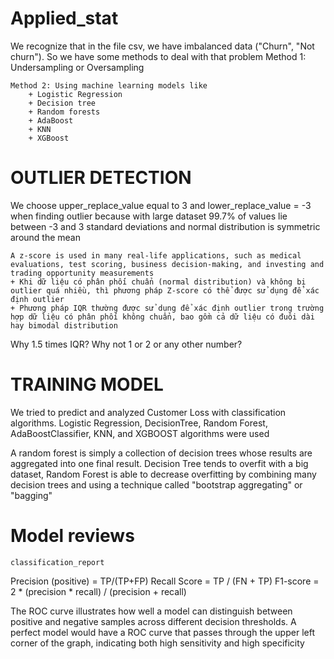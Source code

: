 # Applied_stat
We recognize that in the file csv, we have imbalanced data ("Churn", "Not churn"). So we have some methods to deal with that problem
	Method 1: Undersampling or Oversampling

	Method 2: Using machine learning models like
		+ Logistic Regression
		+ Decision tree
		+ Random forests
		+ AdaBoost
		+ KNN
		+ XGBoost


# OUTLIER DETECTION
We choose upper_replace_value equal to 3 and lower_replace_value = -3 when finding outlier because with large dataset 99.7% of values lie between -3 and 3 standard deviations and normal distribution is symmetric around the mean

	A z-score is used in many real-life applications, such as medical evaluations, test scoring, business decision-making, and investing and trading opportunity measurements
	+ Khi dữ liệu có phân phối chuẩn (normal distribution) và không bị outlier quá nhiều, thì phương pháp Z-score có thể được sử dụng để xác định outlier
	+ Phương pháp IQR thường được sử dụng để xác định outlier trong trường hợp dữ liệu có phân phối không chuẩn, bao gồm cả dữ liệu có đuôi dài hay bimodal distribution

Why 1.5 times IQR? Why not 1 or 2 or any other number?

# TRAINING MODEL
We tried to predict and analyzed Customer Loss with classification algorithms. Logistic Regression, DecisionTree, Random Forest, AdaBoostClassifier, KNN,  and XGBOOST algorithms were used

A random forest is simply a collection of decision trees whose results are aggregated into one final result.
Decision Tree tends to overfit with a big dataset, Random Forest is able to decrease overfitting by combining many decision trees and using a technique called "bootstrap aggregating" or "bagging"

# Model reviews
`classification_report`

Precision (positive) = TP/(TP+FP)
Recall Score = TP / (FN + TP)
F1-score = 2 * (precision * recall) / (precision + recall)

The ROC curve illustrates how well a model can distinguish between positive and negative samples across different decision thresholds. A perfect model would have a ROC curve that passes through the upper left corner of the graph, indicating both high sensitivity and high specificity

